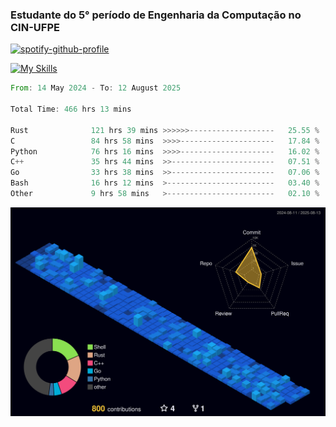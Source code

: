 
### Estudante do 5° período de Engenharia da Computação no CIN-UFPE

[![spotify-github-profile](https://spotify-github-profile.kittinanx.com/api/view?uid=21nggge2ld354asa4l3xoze2q&cover_image=true&theme=novatorem&show_offline=false&background_color=000000&interchange=true&bar_color=53b14f&bar_color_cover=true)](https://github.com/kittinan/spotify-github-profile)


[![My Skills](https://skillicons.dev/icons?i=c,cpp,rust,py,java,neovim&theme=dark)](https://skillicons.dev)

<!--START_SECTION:waka-->

```rust
From: 14 May 2024 - To: 12 August 2025

Total Time: 466 hrs 13 mins

Rust              121 hrs 39 mins >>>>>>-------------------   25.55 %
C                 84 hrs 58 mins  >>>>---------------------   17.84 %
Python            76 hrs 16 mins  >>>>---------------------   16.02 %
C++               35 hrs 44 mins  >>-----------------------   07.51 %
Go                33 hrs 38 mins  >>-----------------------   07.06 %
Bash              16 hrs 12 mins  >------------------------   03.40 %
Other             9 hrs 58 mins   >------------------------   02.10 %
```

<!--END_SECTION:waka-->

![](./profile-3d-contrib/profile-night-view.svg)
